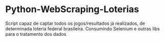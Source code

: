 # Python-WebScraping-Loterias
Script capaz de captar todos os jogos/resultados já realizados, de determinada loteria federal brasileira. Consumindo Selenium e outras libs para o tratamento dos dados 
